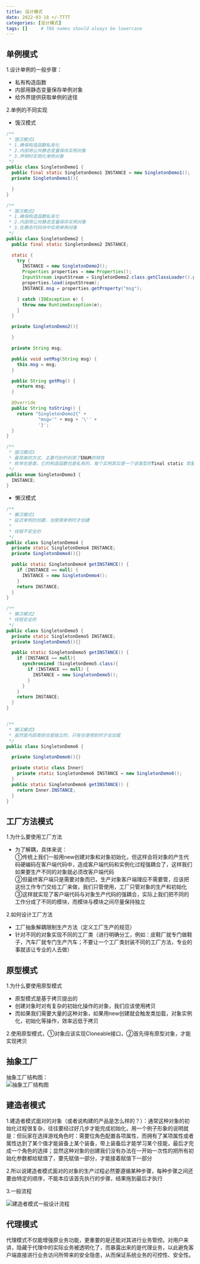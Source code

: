 ```yaml
---
title: 设计模式
date: 2022-03-18 +/-TTTT
categories: [设计模式]
tags: []     # TAG names should always be lowercase
---
```


## 单例模式
1.设计单例的一般步骤：

- 私有构造函数
- 内部用静态变量保存单例对象
- 给外界提供获取单例的途径

2.单例的不同实现

- 饿汉模式

```java
/**
 * 饿汉模式1
 * 1.确保构造函数私有化
 * 2.内部用公共静态变量保存实例对象
 * 3.声明时实例化单例对象
 */
public class SingletonDemo1 {
  public final static SingletonDemo1 INSTANCE = new SingletonDemo1();
  private SingletonDemo1(){

  }
}

/**
 * 饿汉模式2
 * 1.确保构造函数私有化
 * 2.内部用公共静态变量保存实例对象
 * 3.在静态代码块中实例单例对象
 */
public class SingletonDemo2 {
  public final static SingletonDemo2 INSTANCE;

  static {
    try {
      INSTANCE = new SingletonDemo2();
      Properties properties = new Properties();
      InputStream inputStream = SingletonDemo2.class.getClassLoader().getResourceAsStream("properties.properties");
      properties.load(inputStream);
      INSTANCE.msg = properties.getProperty("msg");

    } catch (IOException e) {
      throw new RuntimeException(e);
    }
  }

  private SingletonDemo2(){

  }

  private String msg;

  public void setMsg(String msg) {
    this.msg = msg;
  }

  public String getMsg() {
    return msg;
  }

  @Override
  public String toString() {
    return "SingletonDemo2{" +
            "msg='" + msg + '\'' +
            '}';
  }
}

/**
 * 饿汉模式3
 * 最简单的方式，主要巧妙的利用了ENUM的特性
 * 枚举也是类，它的构造函数也是私有的，每个实例其实是一个该类型的final static 常量，底层其实和SingletonDemo1声明时创建差不多
 */
public enum SingletonDemo3 {
  INSTANCE;
}

```

- 懒汉模式

```java
/**
 * 懒汉模式1
 * 延迟单例的创建，当使用单例时才创建
 *
 * 线程不安全的
 */
public class SingletonDemo4 {
  private static SingletonDemo4 INSTANCE;
  private SingletonDemo4(){}

  public static SingletonDemo4 getINSTANCE() {
    if (INSTANCE == null) {
      INSTANCE = new SingletonDemo4();
    }
    return INSTANCE;
  }
}

/**
 * 懒汉模式2
 * 线程安全的
 */
public class SingletonDemo5 {
  private static SingletonDemo5 INSTANCE;
  private SingletonDemo5(){}

  public static SingletonDemo5 getINSTANCE() {
    if (INSTANCE == null){
      synchronized (SingletonDemo5.class){
        if (INSTANCE == null) {
          INSTANCE = new SingletonDemo5();
        }
      }
    }
    return INSTANCE;
  }
}


/**
 * 懒汉模式3
 * 虽然是内部类但也是独立的，只有在使用到时才会加载
 */
public class SingletonDemo6 {

  private SingletonDemo6(){}

  private static class Inner{
    private static SingletonDemo6 INSTANCE = new SingletonDemo6();
  }
  public static SingletonDemo6 getINSTANCE() {
    return Inner.INSTANCE;
  }
}
```

## 工厂方法模式
1.为什么要使用工厂方法

- 为了解耦，具体来说：<br>
①传统上我们一般用new创建对象和对象初始化，但这样会将对象的产生代码硬编码在客户端代码中，造成客户端代码和实例化过程强耦合了，这样我们如果要生产不同的对象就必须改客户端代码<br>
②但最终客户端只是需要对象而已，生产对象客户端理应不需要管，应该把这份工作专门交给工厂来做，我们只管使用，工厂只管对象的生产和初始化<br>
③这样就实现了客户端代码与对象生产代码的强耦合，实际上我们把不同的工作分成了不同的模块，而模块与模块之间尽量保持独立<br>

2.如何设计工厂方法

- 工厂抽象解耦限制生产方法（定义工厂生产的规范）
- 针对不同的对象实现不同的工厂类（进行明确分工，例如：皮鞋厂就专门做鞋子，汽车厂就专门生产汽车；不要让一个工厂类封装不同的工厂方法，专业的事就该让专业的人去做）

## 原型模式
1.为什么要使用原型模式

- 原型模式是基于拷贝提出的
- 创建对象时对有复杂的初始化操作的对象，我们应该使用拷贝
- 而如果我们需要大量的这种对象，如果用new创建就会触发类加载，对象实例化，初始化等操作，效率远低于拷贝

2.使用原型模式，①对象应该实现Cloneable接口，②首先得有原型对象，才能实现拷贝

## 抽象工厂
抽象工厂结构图：<br>
![抽象工厂结构图](/blog/202203231916787.png "抽象工厂结构图")

## 建造者模式
1.建造者模式面对的对象（或者说构建的产品是怎么样的？）：通常这种对象的初始化过程很复杂，往往要经过好几步才能完成初始化，用一个例子形象的说明就是：但玩家在选择游戏角色时：需要位角色配置各项属性，而拥有了某项属性或者属性达到了某个值才能装备上某个装备，带上装备后才能学习某个技能，最后才完成一个角色的选择；显然这种对象的创建我们没有办法在一开始一次性的把所有初始化参数都给赋值了，要先赋值一部分，才能接着赋值下一部分

2.所以说建造者模式面对的对象的生产过程必然要遵循某种步骤，每种步骤之间还要由特定的顺序，不能本应该首先执行的步骤，结果拖到最后才执行

3.一般流程

![建造者模式一般设计流程](/blog/202204072139839.png "建造者模式一般设计流程")


## 代理模式
代理模式不仅能增强原业务功能，更重要的是还能对其进行业务管控。对用户来讲，隐藏于代理中的实际业务被透明化了，而暴露出来的是代理业务，以此避免客户端直接进行业务访问所带来的安全隐患，从而保证系统业务的可控性、安全性。